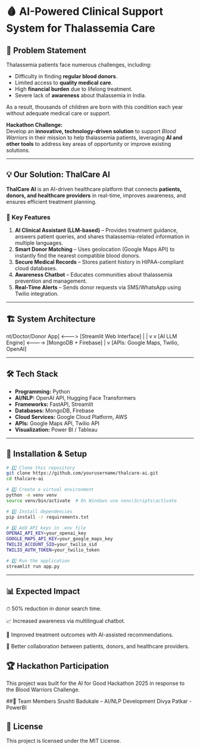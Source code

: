 # 🩸 AI-Powered Clinical Support System for Thalassemia Care

## 📌 Problem Statement
Thalassemia patients face numerous challenges, including:
- Difficulty in finding **regular blood donors**.
- Limited access to **quality medical care**.
- High **financial burden** due to lifelong treatment.
- Severe lack of **awareness** about thalassemia in India.

As a result, thousands of children are born with this condition each year without adequate medical care or support.  

**Hackathon Challenge:**  
Develop an **innovative, technology-driven solution** to support *Blood Warriors* in their mission to help thalassemia patients, leveraging **AI and other tools** to address key areas of opportunity or improve existing solutions.

---

## 💡 Our Solution: ThalCare AI
**ThalCare AI** is an AI-driven healthcare platform that connects **patients, donors, and healthcare providers** in real-time, improves awareness, and ensures efficient treatment planning.

### 🎯 Key Features
1. **AI Clinical Assistant (LLM-based)** – Provides treatment guidance, answers patient queries, and shares thalassemia-related information in multiple languages.
2. **Smart Donor Matching** – Uses geolocation (Google Maps API) to instantly find the nearest compatible blood donors.
3. **Secure Medical Records** – Stores patient history in HIPAA-compliant cloud databases.
4. **Awareness Chatbot** – Educates communities about thalassemia prevention and management.
5. **Real-Time Alerts** – Sends donor requests via SMS/WhatsApp using Twilio integration.

---

## 🏗️ System Architecture
nt/Doctor/Donor App] <---> [Streamlit Web Interface]
| |
v v
[AI LLM Engine] <----> [MongoDB + Firebase]
|
v
[APIs: Google Maps, Twilio, OpenAI]


---

## 🛠 Tech Stack
- **Programming:** Python
- **AI/NLP:** OpenAI API, Hugging Face Transformers
- **Frameworks:** FastAPI, Streamlit
- **Databases:** MongoDB, Firebase
- **Cloud Services:** Google Cloud Platform, AWS
- **APIs:** Google Maps API, Twilio API
- **Visualization:** Power BI / Tableau

---

## 🚀 Installation & Setup
```bash
# 1️⃣ Clone this repository
git clone https://github.com/yourusername/thalcare-ai.git
cd thalcare-ai

# 2️⃣ Create a virtual environment
python -m venv venv
source venv/bin/activate  # On Windows use venv\Scripts\activate

# 3️⃣ Install dependencies
pip install -r requirements.txt

# 4️⃣ Add API keys in .env file
OPENAI_API_KEY=your_openai_key
GOOGLE_MAPS_API_KEY=your_google_maps_key
TWILIO_ACCOUNT_SID=your_twilio_sid
TWILIO_AUTH_TOKEN=your_twilio_token

# 5️⃣ Run the application
streamlit run app.py
```
-----

## 📊  Expected Impact
⏱ 50% reduction in donor search time.

📈 Increased awareness via multilingual chatbot.

🏥 Improved treatment outcomes with AI-assisted recommendations.

🤝 Better collaboration between patients, donors, and healthcare providers.


## 🏆 Hackathon Participation
This project was built for the AI for Good Hackathon 2025 in response to the Blood Warriors Challenge.

##👥 Team Members
Srushti Badukale – AI/NLP Development
Divya Patkar - PowerBI

## 📜 License
This project is licensed under the MIT License.

